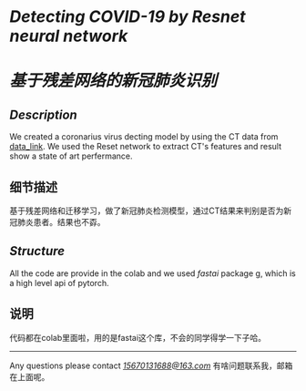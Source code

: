 # *Detecting COVID-19 by Resnet neural network*
# *基于残差网络的新冠肺炎识别*
## *Description* 
We created a coronarius virus decting model by using the CT data from [data_link](https://github.com/UCSD-AI4H/COVID-CT). We used the Reset network to extract CT's features and result show a state of art perfermance. 
## 细节描述
基于残差网络和迁移学习，做了新冠肺炎检测模型，通过CT结果来判别是否为新冠肺炎患者。结果也不孬。
## *Structure*
All the code are provide in the colab and we used *fastai* package g, which is a high level api of pytorch.
## 说明
代码都在colab里面啦，用的是fastai这个库，不会的同学得学一下子哈。

---

Any questions please contact *15670131688@163.com*
有啥问题联系我，邮箱在上面呢。

